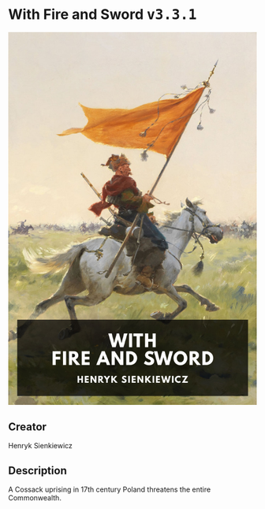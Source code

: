 
# With Fire and Sword <kbd>v3.3.1</kbd>

<center>
  <img src="./cover-1024.jpg"/>
</center>

## Creator
Henryk Sienkiewicz

## Description
A Cossack uprising in 17th century Poland threatens the entire Commonwealth.
